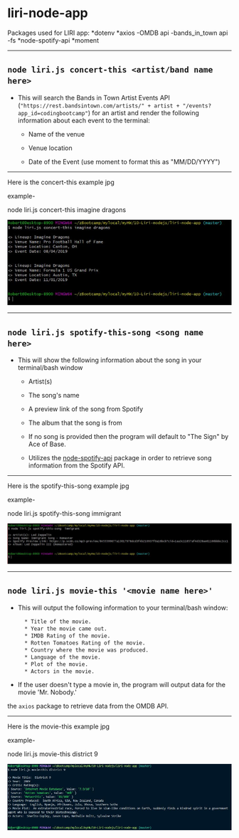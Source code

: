 # liri-node-app
Packages used for LIRI app:
*dotenv
*axios
   -OMDB api
   -bands_in_town api
   -fs
*node-spotify-api
*moment

-----------------------------------------------------------
`node liri.js concert-this <artist/band name here>`
-----------------------------------------------------------

   * This will search the Bands in Town Artist Events API (`"https://rest.bandsintown.com/artists/" + artist + "/events?app_id=codingbootcamp"`) for an artist and render the following information about each event to the terminal:

     * Name of the venue

     * Venue location

     * Date of the Event (use moment to format this as "MM/DD/YYYY")

-----------------------------------------------------------
Here is the concert-this  example jpg

example-

node liri.js concert-this imagine dragons

![node liri.js concert-this imagine dragons](https://raw.githubusercontent.com/robertzuniga/liri-node-app/master/images/concert-this.JPG)

-----------------------------------------------------------
`node liri.js spotify-this-song <song name here>`
-----------------------------------------------------------

* This will show the following information about the song in your terminal/bash window

     * Artist(s)
     * The song's name
     * A preview link of the song from Spotify
     * The album that the song is from

   * If no song is provided then the program will default to "The Sign" by Ace of Base.
   * Utilizes the [node-spotify-api](https://www.npmjs.com/package/node-spotify-api) package in order to retrieve song information from the Spotify API.

----------------------------------------------------------
Here is the spotify-this-song example jpg

example-

node liri.js spotify-this-song immigrant


![node liri.js spotify-this-song](https://raw.githubusercontent.com/robertzuniga/liri-node-app/master/images/spotify-this-song.JPG)



-----------------------------------------------------------
`node liri.js movie-this '<movie name here>'`
-----------------------------------------------------------
   * This will output the following information to your terminal/bash window:

     ```
       * Title of the movie.
       * Year the movie came out.
       * IMDB Rating of the movie.
       * Rotten Tomatoes Rating of the movie.
       * Country where the movie was produced.
       * Language of the movie.
       * Plot of the movie.
       * Actors in the movie.
     ```

   * If the user doesn't type a movie in, the program will output data for the movie 'Mr. Nobody.'

the `axios` package to retrieve data from the OMDB API.

-----------------------------------------------------------
Here is the movie-this example jpg

example-

node liri.js movie-this district 9


![node liri.js movie-this terminator](https://raw.githubusercontent.com/robertzuniga/liri-node-app/master/images/movie-this.JPG)







